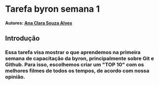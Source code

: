 <h1>Tarefa byron semana 1</>

#### Autores: [Ana Clara Souza Alves](https://github.com/anacsalves)

<h2>Introdução</>

### Essa tarefa visa mostrar o que aprendemos na primeira semana de capacitação da byron, principalmente sobre Git e Github. Para isso, escolhemos criar um "TOP 10" com os melhores filmes de todos os tempos, de acordo com nossa opinião.
